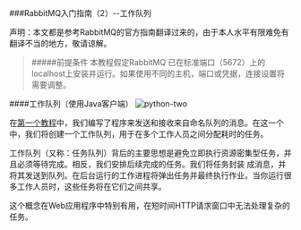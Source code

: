 ###RabbitMQ入门指南（2）--工作队列

声明：本文都是参考RabbitMQ的官方指南翻译过来的，由于本人水平有限难免有翻译不当的地方，敬请谅解。

> #####前提条件
>本教程假定RabbitMQ 已在标准端口（5672）上的localhost上安装并运行。如果使用不同的主机，端口或凭据，连接设置将需要调整。
 
####工作队列（使用Java客户端）
![python-two](http://www.rabbitmq.com/img/tutorials/python-two.png)

在[第一个教程](http://www.rabbitmq.com/tutorials/tutorial-one-java.html)中，我们编写了程序来发送和接收来自命名队列的消息。在这一个中，我们将创建一个工作队列，用于在多个工作人员之间分配耗时的任务。

工作队列（又称：任务队列）背后的主要思想是避免立即执行资源密集型任务，并且必须等待完成。相反，我们安排后续完成的任务。我们将任务封装 成消息，并将其发送到队列。在后台运行的工作进程将弹出任务并最终执行作业。当你运行很多工作人员时，这些任务将在它们之间共享。

这个概念在Web应用程序中特别有用，在短时间HTTP请求窗口中无法处理复杂的任务。
